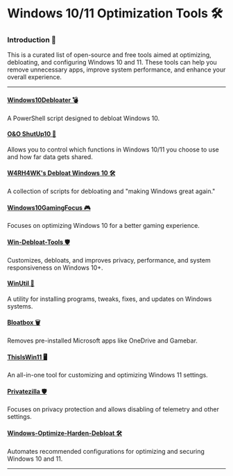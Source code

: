 # Windows 10/11 Optimization Tools 🛠️

### Introduction 📝

This is a curated list of open-source and free tools aimed at optimizing, debloating, and configuring Windows 10 and 11. These tools can help you remove unnecessary apps, improve system performance, and enhance your overall experience.

---

#### [Windows10Debloater 💣](https://github.com/Sycnex/Windows10Debloater)
A PowerShell script designed to debloat Windows 10.

#### [O&O ShutUp10 🤫](https://www.oo-software.com/en/shutup10)
Allows you to control which functions in Windows 10/11 you choose to use and how far data gets shared.

#### [W4RH4WK's Debloat Windows 10 🛠️](https://github.com/W4RH4WK/Debloat-Windows-10)
A collection of scripts for debloating and "making Windows great again."

#### [Windows10GamingFocus 🎮](https://github.com/DaddyMadu/Windows10GamingFocus)
Focuses on optimizing Windows 10 for a better gaming experience.

#### [Win-Debloat-Tools 🛡️](https://github.com/LeDragoX/Win-Debloat-Tools)
Customizes, debloats, and improves privacy, performance, and system responsiveness on Windows 10+.

#### [WinUtil 🔧](https://github.com/ChrisTitusTech/winutil)
A utility for installing programs, tweaks, fixes, and updates on Windows systems.

#### [Bloatbox 🗑️](https://github.com/builtbybel/bloatbox)
Removes pre-installed Microsoft apps like OneDrive and Gamebar.

#### [ThisIsWin11 🖥️](https://github.com/builtbybel/ThisIsWin11)
An all-in-one tool for customizing and optimizing Windows 11 settings.

#### [Privatezilla 🛡️](https://github.com/builtbybel/privatezilla)
Focuses on privacy protection and allows disabling of telemetry and other settings.

#### [Windows-Optimize-Harden-Debloat 🛠️](https://github.com/simeononsecurity/Windows-Optimize-Harden-Debloat)
Automates recommended configurations for optimizing and securing Windows 10 and 11.

---
